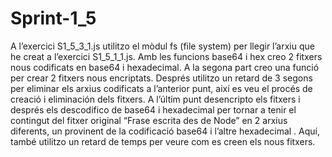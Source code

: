 # Sprint-1_5

A l’exercici S1_5_3_1.js utilitzo el mòdul fs (file system) per llegir l’arxiu que he creat a l’exercici S1_5_1_1.js. Amb les funcions base64 i hex creo 2 fitxers nous codificats en base64 i hexadecimal.
A la segona part creo una funció per crear 2 fitxers nous encriptats. Després utilitzo un retard de 3 segons per eliminar els arxius codificats a l’anterior punt, així es veu el procés de creació i eliminación dels fitxers.
A l’últim punt desencripto els fitxers i després els descodifico de base64 i hexadecimal per tornar a tenir el contingut del fitxer original “Frase escrita des de Node” en 2 arxius diferents, un provinent de la codificació base64 i l’altre hexadecimal . Aquí, també utilitzo un retard de temps per veure com es creen els nous fitxers.

